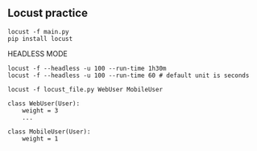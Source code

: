 ## Locust practice
~~~
locust -f main.py
pip install locust
~~~
HEADLESS MODE
~~~
locust -f --headless -u 100 --run-time 1h30m
locust -f --headless -u 100 --run-time 60 # default unit is seconds
~~~

~~~
locust -f locust_file.py WebUser MobileUser

class WebUser(User):
    weight = 3
    ...

class MobileUser(User):
    weight = 1
~~~
